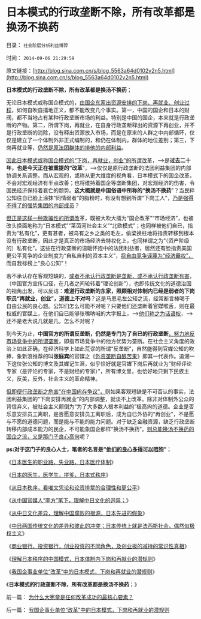 # 日本模式的行政垄断不除，所有改革都是换汤不换药

目录： `社会阶层分析利益博羿` 

时间： `2014-09-06 21:29:59` 

原文链接：[http://blog.sina.com.cn/s/blog_5563a64d0102v2n5.html](http://blog.sina.com.cn/s/blog_5563a64d0102v2n5.html)

**日本模式的行政垄断不除，所有改革都是换汤不换药**；

无论日本模式或称国企模式的，[由国企东家出资源安排的下岗、再就业、创业过程](../../../2014/9/5/我国企事业单位“改革”中的日本模式，下岗和再就业的潜规则.md)，如何自吹自擂地正义，都不能改变几个事实。第一，中国的国企和日本的财阀，都不当地占有某种行政垄断市场的利益。特别是中国的国企，本来就是行政垄断的产物。第二，所谓下岗，再就业，在自身行政垄断释出的资源下再创业，并不是行政垄断的消除，没有释出资源放入市场，而是在原来的人群之中内部循环，仅仅是建立了一个体制外非正式编制的，和仍在体制内，群体的地位差别；第三，下岗再就业等，[仍然是原法团群体的排他的内部利益](../../../2012/6/3/工团主义是垄断企业对中小企业的“阶级斗争”.md)。

[因此日本模式或称国企模式的“下岗，再就业，创业”的所谓改](../../../2014/9/4/日本体制内下岗和再就业的潜规则.md)革，——>是**过去二十年，也是今天正在被重提的“改革**”，——>仅仅是原行政垄断的法团利益集团的内部协调关系调整。而从宏观的，或称从更大维度的视角看，日本模式下的国企改革，不会对宏观经济有半点改善；也将维持着国企等垄断集团，对宏观经济的伤害，令国民经济保持着衰亡的颓势。**这大概就是中国俗语中所称的“换汤不换药**”？当民粹公知往自已脸上涂抹“同情弱者”的脂粉时，有没有想到所谓“下岗工人”，[乃是强得不得了的强势集团的内部成员](../../../2012/3/19/没有黑社会者的优越性.md)？

[但正是这样一种欺骗性的所谓改](../../../2013/4/24/国企不能卖！国企不应上市！国企改革重蹈苏联和俄国覆辙；.md)革，既被大吹大擂为“国企改革”“市场经济”，也被改头换面地称为“日本模式”“莱茵河社会主义”“北欧模式”；也同样被他们自已，指责为“私有化”，更有甚者，被乌有之乡之类的毛左，偷梁换柱地将指责转移到根本没有行政垄断，因此才是真正的市场经济去特权化上，也同样谓之为“（资产阶级的）私有化”。这些在行政垄断的温暖怀抱中的法团利益者，居然还有脸指责美国更公平竞争的企业制度为“自私自利的资本主义”，[将自由竞争诬蔑为“经济霸权”，](../../../2014/2/8/“美元霸权”得自全世界国家的“拥护”和“强行授予”.md)而自我标榜上“良心公知”！

若不承认存在客观短缺的，[或者不承认行政垄断是垄断，或不承认行政垄断有害](../../../2008/7/2/放弃行政垄断，理顺要素价格.md)，（中国官方宣传口径，在几者之间轮转着“理论创新”），也即传统文化的道德治国的视角出发，可以反诘：**难道行政垄断的东家，照顾相对体制内已经是弱者的下岗职员“再就业，创业”，道德上不对吗**？这是马恩毛左公知之流，经常断言棒喝于自由公民的良心题。公知们怎么可能不对呢？只要他们还垄断着官媒喉舌，则在最权威的官媒上，在他们自已能够张嘴呐喊的大字报上，——>[他们称之为话语权](../../../2012/5/25/政策话语权与个人责任成反比.md)，——>还不是老大说几就是几，怎么不对呢？

到今天为止，**中国官方的所谓反垄断，仍然是专门为了自已的行政垄断**[，努力地反市场竞争中的所谓垄断](../../../2009/2/8/人权经济学：《反垄断法》和《神圣垄断法》.md)，即指市场竞争中的他方优势为垄断。在社会主义角度的政治上如此正确，在经济科学上如此荒谬的所谓“反垄断”，自然能得到官媒公知的吹捧，象新浪推荐的叫**张庭宾**的官媒之《[外资垄断自酿苦果](http://blog.sina.com.cn/s/blog_59b377290102v0pu.html)》即其一代表作。追溯一下这位张公知的博文及其媒记生涯，似乎恰好就是官媒下岗后再就业为“财经评论专家（是评论的专家，不是财经的专家）”，所有博文里，也恰好地只剩下民族主义，反美，反外，社会主义的革命精神。

[但即便行政垄断之危害“在中国尙存争议”，](../../../2009/8/12/国企清理三阶段方案和冷处理过程.md)则如果客观短缺是不可否认的事实，法团利益集团的“下岗安排再就业”的内部调整，就谈不上改革。除非对体制外公众的背信弃义，被社会主义颠倒为“为了大多数人根本利益的”极高尙的道德。企业是否乐意安排员工离职，是否愿意安排员工离职后，成为自已外协的“再创业”，不是愿与不愿的道德问题，而是能与不能的能力问题。对于缺乏金融资源，缺乏行政垄断转移内部成本能力的民企，不可能象国企那样“换汤不换药”。[则总能换汤不换药的国企之流，又是那门子良心高尙](../../../2009/8/11/改革攻坚的雷区，坚在那里？危险在那里？.md)呢？

**ps:对于这门子的良心人士，笔者的名言是“[他们的良心多得可以喂狗](../../../2013/2/23/民粹公知是中国民主进程的最大阻力.md)”**；

《[日本医生的职业路，失业路，日本医疗体制](../../../2014/8/28/日本医生的职业路，失业路，日本医疗体制.md)》

《[日本的医生，医学生，拼爹，日本式秩序](../../../2014/8/29/日本的医生医学生，拼爹，和美国更公平的竞争.md)》

《[从日本秩序，看唯文凭论和论资排辈的合理性和更公平](../../../2014/8/30/唯文凭论和论资排辈的合理性和更公平的适用条件.md)》

《[从中国官媒人“李方”笔下，理解中日文化的迥异；](../../../2014/8/31/从官媒笔下，理解日本秩序和中日文化的迥异；.md)》

《[从中日文化差异，理解中国腐败的根源，日本先进的假象](../../../2014/9/1/从中日文化差异，理解中国腐败的根源，日本先进的假象.md)》

《[中日两国传统文化的差异和彼此的冲突；日本传统上就是法西斯社会，偶然似极权主义](../../../2014/9/2/中日两国传统文化的差异和彼此的冲突.md)》

《[商业银行，投资银行，创业投资的不同角色，及创业板的减持的常识性真相](../../../2014/9/3/日本金融浮现“中国病”，彰显日本金融垄断和财阀经济的现实；.md)》

《[理解日本秩序的中国模式，日本体制内下岗和再就业的潜规则](../../../2014/9/4/日本体制内下岗和再就业的潜规则.md)》

《[我国企事业单位“改革”中的日本模式，下岗和再就业的潜规则](../../../2014/9/5/我国企事业单位“改革”中的日本模式，下岗和再就业的潜规则.md)》

《**日本模式的行政垄断不除，所有改革都是换汤不换药**；》

前一篇： [为什么大宪章是任何改革成功的最核心要素？](../../../2014/9/7/为什么大宪章是任何改革成功的最核心要素？.md)

后一篇： [我国企事业单位“改革”中的日本模式，下岗和再就业的潜规则](../../../2014/9/5/我国企事业单位“改革”中的日本模式，下岗和再就业的潜规则.md)

